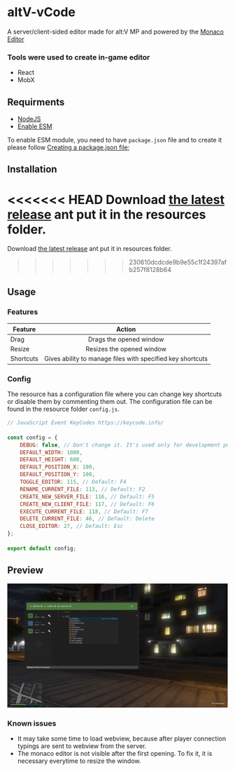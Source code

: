 # altV-vCode

A server/client-sided editor made for alt:V MP and powered by the [Monaco Editor](https://microsoft.github.io/monaco-editor/index.html)

### Tools were used to create in-game editor

-   React
-   MobX

## Requirments

-   [NodeJS](https://nodejs.org/en/download/current/)
-   [Enable ESM](https://nodejs.org/api/esm.html)

To enable ESM module, you need to have `package.json` file and to create it please follow [Creating a package.json file](https://docs.npmjs.com/creating-a-package-json-file);

## Installation

<<<<<<< HEAD
Download [the latest release](https://github.com/5exyGuy/altV-vCode/releases/tag/v1.2) ant put it in the resources folder.
=======
Download [the latest release](https://github.com/5exyGuy/altV-vCode/releases/tag/v1.1) ant put it in resources folder.

> > > > > > > 230610dcdcde9b9e55c1f24397afb257f8128b64

## Usage

### Features

| Feature   |                           Action                           |
| --------- | :--------------------------------------------------------: |
| Drag      |                  Drags the opened window                   |
| Resize    |                 Resizes the opened window                  |
| Shortcuts | Gives ability to manage files with specified key shortcuts |

### Config

The resource has a configuration file where you can change key shortcuts or disable them by commenting them out.
The configuration file can be found in the resource folder `config.js`.

```javascript
// JavaScript Event KeyCodes https://keycode.info/

const config = {
    DEBUG: false, // Don't change it. It's used only for development purposes.
    DEFAULT_WIDTH: 1000,
    DEFAULT_HEIGHT: 600,
    DEFAULT_POSITION_X: 100,
    DEFAULT_POSITION_Y: 100,
    TOGGLE_EDITOR: 115, // Default: F4
    RENAME_CURRENT_FILE: 113, // Default: F2
    CREATE_NEW_SERVER_FILE: 116, // Default: F5
    CREATE_NEW_CLIENT_FILE: 117, // Default: F6
    EXECUTE_CURRENT_FILE: 118, // Default: F7
    DELETE_CURRENT_FILE: 46, // Default: Delete
    CLOSE_EDITOR: 27, // Default: Esc
};

export default config;
```

## Preview

![](preview.png)

### Known issues

-   It may take some time to load webview, because after player connection typings are sent to webview from the server.
-   The monaco editor is not visible after the first opening. To fix it, it is necessary everytime to resize the window.

